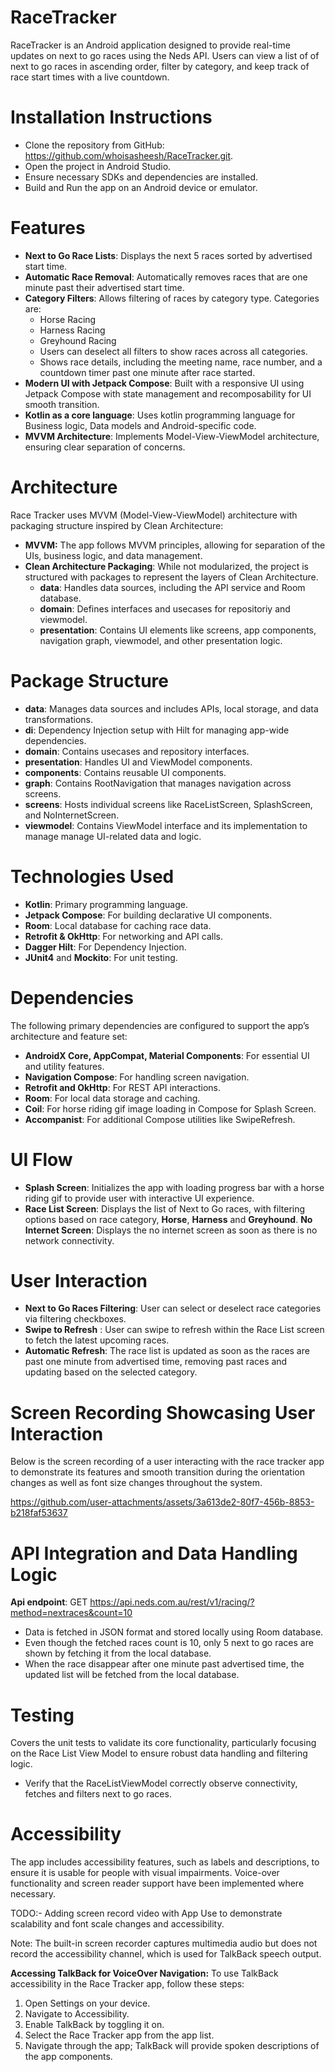 # RaceTracker
RaceTracker is an Android application designed to provide real-time updates on next to go races using the Neds API. Users can view a list of of next to go races in ascending order, filter by category, and keep track of race start times with a live countdown.

# Installation Instructions
- Clone the repository from GitHub: https://github.com/whoisasheesh/RaceTracker.git.
- Open the project in Android Studio.
- Ensure necessary SDKs and dependencies are installed.
- Build and Run the app on an Android device or emulator.

# Features
- **Next to Go Race Lists**: Displays the next 5 races sorted by advertised start time.
- **Automatic Race Removal**: Automatically removes races that are one minute past their advertised start time.
- **Category Filters**: Allows filtering of races by category type. Categories are:
  - Horse Racing
  - Harness Racing
  - Greyhound Racing
  - Users can deselect all filters to show races across all categories.
  - Shows race details, including the meeting name, race number, and a countdown timer past one minute after race started.
- **Modern UI with Jetpack Compose**: Built with a responsive UI using Jetpack Compose with state management and recomposability for UI smooth transition.
- **Kotlin as a core language**: Uses kotlin programming language for Business logic, Data models and Android-specific code.
- **MVVM Architecture**: Implements Model-View-ViewModel architecture, ensuring clear separation of concerns.

# Architecture
Race Tracker uses MVVM (Model-View-ViewModel) architecture with packaging structure inspired by Clean Architecture:
- **MVVM:** The app follows MVVM principles, allowing for separation of the UIs, business logic, and data management.
- **Clean Architecture Packaging**: While not modularized, the project is structured with packages to represent the layers of Clean Architecture.
  - **data**: Handles data sources, including the API service and Room database.
  - **domain**: Defines interfaces and usecases for repositoriy and viewmodel.
  - **presentation**: Contains UI elements like screens, app components, navigation graph, viewmodel, and other presentation logic.

# Package Structure
- **data**: Manages data sources and includes APIs, local storage, and data transformations.
- **di**: Dependency Injection setup with Hilt for managing app-wide dependencies.
- **domain**: Contains usecases and repository interfaces.
- **presentation**: Handles UI and ViewModel components.
- **components**: Contains reusable UI components.
- **graph**: Contains RootNavigation that manages navigation across screens.
- **screens**: Hosts individual screens like RaceListScreen, SplashScreen, and NoInternetScreen.
- **viewmodel**: Contains ViewModel interface and its implementation to manage manage UI-related data and logic.

# Technologies Used
- **Kotlin**: Primary programming language.
- **Jetpack Compose**: For building declarative UI components.
- **Room**: Local database for caching race data.
- **Retrofit & OkHttp**: For networking and API calls.
- **Dagger Hilt**: For Dependency Injection.
- **JUnit4** and **Mockito**: For unit testing.

# Dependencies
The following primary dependencies are configured to support the app’s architecture and feature set:
- **AndroidX Core, AppCompat, Material Components**: For essential UI and utility features.
- **Navigation Compose**: For handling screen navigation.
- **Retrofit and OkHttp**: For REST API interactions.
- **Room**: For local data storage and caching.
- **Coil**: For horse riding gif image loading in Compose for Splash Screen.
- **Accompanist**: For additional Compose utilities like SwipeRefresh.

# UI Flow
- **Splash Screen**: Initializes the app with loading progress bar with a horse riding gif to provide user with interactive UI experience.
- **Race List Screen**: Displays the list of Next to Go races, with filtering options based on race category, **Horse**, **Harness** and **Greyhound**.
**No Internet Screen**: Displays the no internet screen as soon as there is no network connectivity.

# User Interaction
- **Next to Go Races Filtering**: User can select or deselect race categories via filtering checkboxes.
- **Swipe to Refresh** : User can swipe to refresh within the Race List screen to fetch the latest upcoming races.
- **Automatic Refresh**: The race list is updated as soon as the races are past one minute from advertised time, removing past races and updating based on the selected category.

# Screen Recording Showcasing User Interaction
Below is the screen recording of a user interacting with the race tracker app to demonstrate its features and smooth transition during the orientation changes as well as font size changes throughout the system.

https://github.com/user-attachments/assets/3a613de2-80f7-456b-8853-b218faf53637

# API Integration and Data Handling Logic
 **Api endpoint**: GET https://api.neds.com.au/rest/v1/racing/?method=nextraces&count=10
- Data is fetched in JSON format and stored locally using Room database.
- Even though the fetched races count is 10, only 5 next to go races are shown by fetching it from the local database.
- When the race disappear after one minute past advertised time, the updated list will be fetched from the local database.

# Testing
Covers the unit tests to validate its core functionality, particularly focusing on the Race List View Model to ensure robust data handling and filtering logic.
- Verify that the RaceListViewModel correctly observe connectivity, fetches and filters next to go races.

# Accessibility
The app includes accessibility features, such as labels and descriptions, to ensure it is usable for people with visual impairments. Voice-over functionality and screen reader support have been implemented where necessary.

TODO:- Adding screen record video with App Use to demonstrate scalability and font scale changes and accessibility.

Note: The built-in screen recorder captures multimedia audio but does not record the accessibility channel, which is used for TalkBack speech output.

**Accessing TalkBack for VoiceOver Navigation:**
To use TalkBack accessibility in the Race Tracker app, follow these steps:
1.	Open Settings on your device.
2.	Navigate to Accessibility.
3.	Enable TalkBack by toggling it on.
4.	Select the Race Tracker app from the app list.
5.	Navigate through the app; TalkBack will provide spoken descriptions of the app components.

